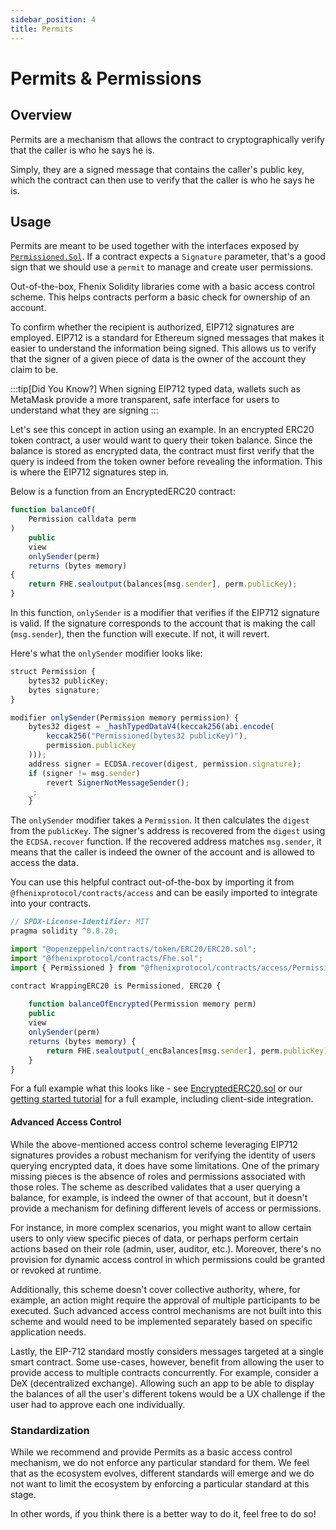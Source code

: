 ```yaml
---
sidebar_position: 4
title: Permits
---
```



# Permits & Permissions

## Overview

Permits are a mechanism that allows the contract to cryptographically verify that the caller is who he says he is.

Simply, they are a signed message that contains the caller's public key, which the contract can then use to verify that the caller is who he says he is.

## Usage

Permits are meant to be used together with the interfaces exposed by [`Permissioned.Sol`](../Solidity%20API/Permissioned). If a contract expects a `Signature`
parameter, that's a good sign that we should use a `permit` to manage and create user permissions.


Out-of-the-box, Fhenix Solidity libraries come with a basic access control scheme. This helps contracts perform a basic check for ownership of an account.

To confirm whether the recipient is authorized, EIP712 signatures are employed. EIP712 is a standard for Ethereum signed messages that makes it easier to understand the information being signed. This allows us to verify that the signer of a given piece of data is the owner of the account they claim to be.

:::tip[Did You Know?]
When signing EIP712 typed data, wallets such as MetaMask provide a more transparent, safe interface for users to understand what they are signing
:::

Let's see this concept in action using an example. In an encrypted ERC20 token contract, a user would want to query their token balance. Since the balance is stored as encrypted data, the contract must first verify that the query is indeed from the token owner before revealing the information. This is where the EIP712 signatures step in.

Below is a function from an EncryptedERC20 contract:

```javascript
function balanceOf(
    Permission calldata perm
)
    public
    view
    onlySender(perm)
    returns (bytes memory)
{
    return FHE.sealoutput(balances[msg.sender], perm.publicKey);
}
```

In this function, `onlySender` is a modifier that verifies if the EIP712 signature is valid. If the signature corresponds to the account that is making the call (`msg.sender`), then the function will execute. If not, it will revert.

Here's what the `onlySender` modifier looks like:

```javascript
struct Permission {
    bytes32 publicKey;
    bytes signature;
}

modifier onlySender(Permission memory permission) {
    bytes32 digest = _hashTypedDataV4(keccak256(abi.encode(
        keccak256("Permissioned(bytes32 publicKey)"),
        permission.publicKey
    )));
    address signer = ECDSA.recover(digest, permission.signature);
    if (signer != msg.sender)
        revert SignerNotMessageSender();
    _;
    }
```

The `onlySender` modifier takes a `Permission`. It then calculates the `digest` from the `publicKey`. The signer's address is recovered from the `digest` using the `ECDSA.recover` function. If the recovered address matches `msg.sender`, it means that the caller is indeed the owner of the account and is allowed to access the data.

You can use this helpful contract out-of-the-box by importing it from `@fhenixprotocol/contracts/access` and can be easily imported to integrate into your contracts.

```javascript
// SPDX-License-Identifier: MIT
pragma solidity ^0.8.20;

import "@openzeppelin/contracts/token/ERC20/ERC20.sol";
import "@fhenixprotocol/contracts/Fhe.sol";
import { Permissioned } from "@fhenixprotocol/contracts/access/Permissioned.sol";

contract WrappingERC20 is Permissioned, ERC20 {
    
    function balanceOfEncrypted(Permission memory perm) 
    public 
    view  
    onlySender(perm)
    returns (bytes memory) {
        return FHE.sealoutput(_encBalances[msg.sender], perm.publicKey);
    }
}
```

For a full example what this looks like - see [EncryptedERC20.sol](https://github.com/FhenixProtocol/devnet-contracts/blob/main/EncryptedERC20.sol) or our [getting started tutorial](../../tutorial/intro.md) for a full example, including client-side integration.

#### Advanced Access Control

While the above-mentioned access control scheme leveraging EIP712 signatures provides a robust mechanism for verifying the identity of users querying encrypted data, it does have some limitations. One of the primary missing pieces is the absence of roles and permissions associated with those roles. The scheme as described validates that a user querying a balance, for example, is indeed the owner of that account, but it doesn't provide a mechanism for defining different levels of access or permissions.

For instance, in more complex scenarios, you might want to allow certain users to only view specific pieces of data, or perhaps perform certain actions based on their role (admin, user, auditor, etc.). Moreover, there's no provision for dynamic access control in which permissions could be granted or revoked at runtime.

Additionally, this scheme doesn't cover collective authority, where, for example, an action might require the approval of multiple participants to be executed. Such advanced access control mechanisms are not built into this scheme and would need to be implemented separately based on specific application needs.

Lastly, the EIP-712 standard mostly considers messages targeted at a single smart contract. Some use-cases, however, benefit from allowing the user to provide access to multiple contracts concurrently. For example, consider a DeX (decentralized exchange). Allowing such an app to be able to display the balances of all the user's different tokens would be a UX challenge if the user had to approve each one individually.  &#x20;

### Standardization

While we recommend and provide Permits as a basic access control mechanism, we do not enforce any particular standard for them.
We feel that as the ecosystem evolves, different standards will emerge and we do not want to limit the ecosystem by enforcing a particular standard at this stage.

In other words, if you think there is a better way to do it, feel free to do so!

